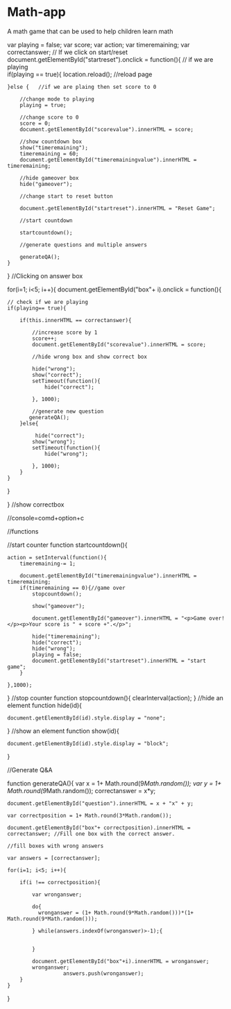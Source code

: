 # Math-app
A math game that can be used to help children learn math



var playing = false;
var score; 
var action;
var timeremaining;
var correctanswer;
// If we click on start/reset
document.getElementById("startreset").onclick = function(){
  // if we are playing  
    if(playing == true){
        location.reload(); //reload page
        
    }else {   //if we are plaing then set score to 0
        
        //change mode to playing
        playing = true;
        
        //change score to 0
        score = 0;
        document.getElementById("scorevalue").innerHTML = score;
        
        //show countdown box
        show("timeremaining");
        timeremaining = 60;
        document.getElementById("timeremainingvalue").innerHTML = timeremaining;
        
        //hide gameover box
        hide("gameover");
        
        //change start to reset button
        
        document.getElementById("startreset").innerHTML = "Reset Game";
        
        //start countdown
        
        startcountdown();
        
        //generate questions and multiple answers
        
        generateQA();
    }
    
}
//Clicking on answer box

for(i=1; i<5; i++){
    document.getElementById("box"+ i).onclick = function(){
   
    // check if we are playing
    if(playing== true){
        
        if(this.innerHTML == correctanswer){
            
            //increase score by 1
            score++;
            document.getElementById("scorevalue").innerHTML = score;
            
            //hide wrong box and show correct box
            
            hide("wrong");
            show("correct");
            setTimeout(function(){
                hide("correct");
                
            }, 1000);
            
            //generate new question
           generateQA();
        }else{
            
             hide("correct");
            show("wrong");
            setTimeout(function(){
                hide("wrong");
                
            }, 1000);
        }
    }
    
}

}
//show correctbox

//console=comd+option+c

//functions

//start counter
function startcountdown(){
    
    action = setInterval(function(){
        timeremaining-= 1;
       
        document.getElementById("timeremainingvalue").innerHTML = timeremaining;
        if(timeremaining == 0){//game over
            stopcountdown();
            
            show("gameover"); 
            
            document.getElementById("gameover").innerHTML = "<p>Game over!</p><p>Your score is " + score +".</p>";
            
            hide("timeremaining");
            hide("correct");
            hide("wrong");
            playing = false;
            document.getElementById("startreset").innerHTML = "start game";
        }
            
    },1000);
}
//stop counter
function stopcountdown(){
    clearInterval(action);
}
//hide an element
function hide(id){
    
    document.getElementById(id).style.display = "none";
}
//show an element
function show(id){
    
    document.getElementById(id).style.display = "block";
}

//Generate Q&A

function generateQA(){
    var x = 1+ Math.round(9*Math.random());
    var y = 1+ Math.round(9*Math.random());
    correctanswer = x*y;
    
    document.getElementById("question").innerHTML = x + "x" + y;
    
    var correctposition = 1+ Math.round(3*Math.random());
    
    document.getElementById("box"+ correctposition).innerHTML = correctanswer; //Fill one box with the correct answer.
    
    //fill boxes with wrong answers
    
    var answers = [correctanswer];
    
    for(i=1; i<5; i++){
        
        if(i !== correctposition){
            
            var wronganswer;
            
            do{
              wronganswer = (1+ Math.round(9*Math.random()))*(1+ Math.round(9*Math.random()));
                
            } while(answers.indexOf(wronganswer)>-1);{
                
                
            }
                      
            document.getElementById("box"+i).innerHTML = wronganswer;
            wronganswer;
                      answers.push(wronganswer);
        }
    }
    
}
